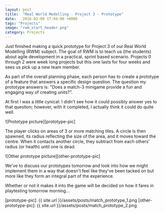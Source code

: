 ```yaml
---
layout: post
title:  "Real World Modelling - Project 3 - Prototype"
date:   2016-02-09 17:04:00 +0000
tags: "Projects"
image: "rwm_start_header.png"
category: Projects
---
```

Just finished making a quick prototype for Project 3 of our Real World Modelling (RWM) subject. <!-- excerpt --> The goal of RWM is to teach us (the students) about agile development in a practical, sprint based scenario. Projects 0 through 2 were week long projects but this one lasts for four weeks and sees us pick up a new team member.

As part of the overall planning phase, each person has to create a prototype of a feature that answers a specific design question. The question my prototype answers is: "Does a match-3 minigame provide a fun and engaging way of creating units?".

At first I was a little cynical: I didn't see how it could possibly answer yes to that question; however, with it completed, I actually think it could do quite well.

![Prototype picture][prototype-pic]

The player clicks on areas of 3 or more matching tiles. A circle is then spawned, its radius reflecting the size of the area, and it moves toward the centre. When it contacts another circle, they subtract from each others' radius (or health) until one is dead.

![Other prototype picture][other-prototype-pic]

We've to discuss our prototypes tomorrow and look into how we might implement them in a way that doesn't feel like they've been tacked on but more like they form an integral part of the experience.

Whether or not it makes it into the game will be decided on how it fares in playtesting tomorrow morning...

[prototype-pic]: {{ site.url }}/assets/posts/match_prototype_1.png
[other-prototype-pic]: {{ site.url }}/assets/posts/match_prototype_2.png
